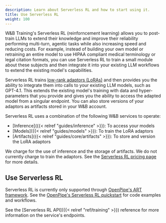 ```yaml
---
description: Learn about Serverless RL and how to start using it.
title: Use Serverless RL
weight: 100
---
```


W&B Training's Serverless RL (reinforncement learning) allows you to post-train LLMs to extend their knowledge and improve their reliability performing multi-turn, agentic tasks while also increasing speed and reducing costs. For example, instead of building your own model or retraining an entire model to use HIPAA compliant medical terminology or legal citation formats, you can use Serverless RL to train a small module about these subjects and then integrate it into your existing LLM workflows to extend the existing model's capabilities.

Serverless RL trains [low-rank adaptors (LoRAs)](https://en.wikipedia.org/wiki/Fine-tuning_(deep_learning)#Low-rank_adaptation) and then provides you the ability to integrate them into calls to your existing LLM models, such as GPT-4.1. This extends the existing model's training with data and hyper-parameters that you provide and gives you the ability to access the adapted model from a singular endpoint. You can also store versions of your adaptors as artifacts stored in your W&B account.

Serverless RL uses a combination of the following W&B services to operate:

* [Inference]({{< relref "guides/inference" >}}): To access your models
* [Models]({{< relref "guides/models" >}}): To train the LoRA adaptors
* [Artifacts]({{< relref "guides/core/artifacts" >}}): To store and version the LoRA adaptors

We charge for the use of inference and the storage of artifacts. We do not currently charge to train the adaptors. See the [Serverless RL pricing page](#update-link) for more details.

## Use Serverless RL

Serverless RL is currently only supported through [OpenPipe's ART framework](https://art.openpipe.ai/getting-started/about). See the [OpenPipe's Serverless RL quickstart](#update-link) for code examples and workflows.

See the [Serverless RL API]({{< relref "ref/training" >}}) reference for more information on the service's endpoints.